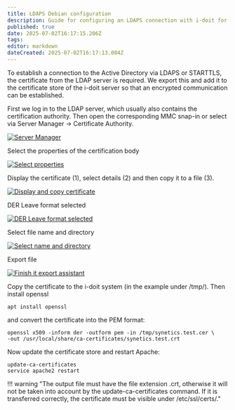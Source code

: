 ```yaml
---
title: LDAPS Debian configuration
description: Guide for configuring an LDAPS connection with i-doit for debian
published: true
date: 2025-07-02T16:17:15.206Z
tags: 
editor: markdown
dateCreated: 2025-07-02T16:17:13.004Z
---
```


To establish a connection to the Active Directory via LDAPS or STARTTLS, the certificate from the LDAP server is required.
We export this and add it to the certificate store of the i-doit server so that an encrypted communication can be established.

First we log in to the LDAP server, which usually also contains the certification authority.
Then open the corresponding MMC snap-in or select via Server Manager -> Certificate Authority.

[![Server Manager](../../assets/images/en/automation-and-integration/ldap/ldap-tls/ldap-tls-1.png)](../../assets/images/en/automation-and-integration/ldap/ldap-tls/ldap-tls-1.png)

Select the properties of the certification body

[![Select properties](../../assets/images/en/automation-and-integration/ldap/ldap-tls/ldap-tls-2.png)](../../assets/images/en/automation-and-integration/ldap/ldap-tls/ldap-tls-2.png)

Display the certificate (1), select details (2) and then copy it to a file (3).

[![Display and copy certificate](../../assets/images/en/automation-and-integration/ldap/ldap-tls/ldap-tls-3.png)](../../assets/images/en/automation-and-integration/ldap/ldap-tls/ldap-tls-3.png)

DER Leave format selected

[![DER Leave format selected](../../assets/images/en/automation-and-integration/ldap/ldap-tls/ldap-tls-4.png)](../../assets/images/en/automation-and-integration/ldap/ldap-tls/ldap-tls-4.png)

Select file name and directory

[![Select name and directory](../../assets/images/en/automation-and-integration/ldap/ldap-tls/ldap-tls-5.png)](../../assets/images/en/automation-and-integration/ldap/ldap-tls/ldap-tls-5.png)

Export file

[![Finish it export assistant](../../assets/images/en/automation-and-integration/ldap/ldap-tls/ldap-tls-6.png)](../../assets/images/en/automation-and-integration/ldap/ldap-tls/ldap-tls-6.png)

Copy the certificate to the i-doit system (in the example under /tmp/). Then install openssl

```shell
apt install openssl
```

and convert the certificate into the PEM format:

```shell
openssl x509 -inform der -outform pem -in /tmp/synetics.test.cer \
-out /usr/local/share/ca-certificates/synetics.test.crt
```

Now update the certificate store and restart Apache:

```shell
update-ca-certificates
service apache2 restart
```

!!! warning "The output file must have the file extension .crt, otherwise it will not be taken into account by the update-ca-certificates command. If it is transferred correctly, the certificate must be visible under /etc/ssl/certs/."
